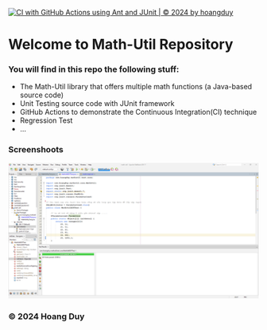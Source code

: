 [![CI with GitHub Actions using Ant and JUnit | © 2024 by hoangduy](https://github.com/NguyenHoangDuy15/math-util/actions/workflows/ci-junit.yml/badge.svg)](https://github.com/NguyenHoangDuy15/math-util/actions/workflows/ci-junit.yml)

# Welcome to Math-Util Repository

### You will find in this repo the following stuff:

- The Math-Util library that offers multiple math functions (a Java-based source code)
- Unit Testing source code with JUnit framework
- GitHub Actions to demonstrate the Continuous Integration(CI) technique
- Regression Test
- ...

### Screenshoots
![DDT&TDDwithJUnit](https://github.com/NguyenHoangDuy15/math-util/blob/master/images/DDT%20with%20JUnit.png)

### © 2024 Hoang Duy
